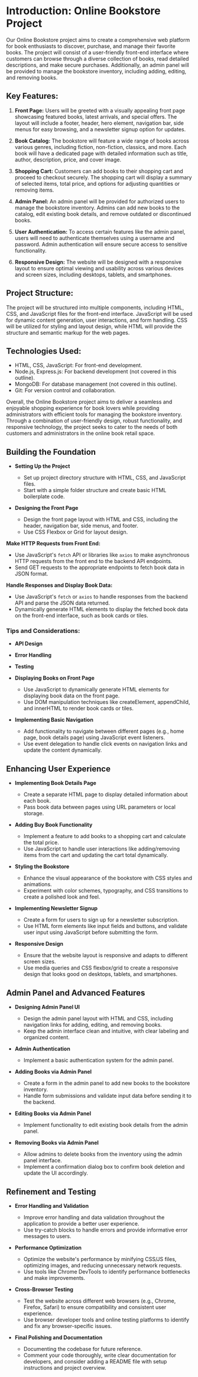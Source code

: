 # Introduction: Online Bookstore Project

Our Online Bookstore project aims to create a comprehensive web platform for book enthusiasts to discover, purchase, and manage their favorite books. The project will consist of a user-friendly front-end interface where customers can browse through a diverse collection of books, read detailed descriptions, and make secure purchases. Additionally, an admin panel will be provided to manage the bookstore inventory, including adding, editing, and removing books.

## Key Features:

1. **Front Page:** Users will be greeted with a visually appealing front page showcasing featured books, latest arrivals, and special offers. The layout will include a footer, header, hero element, navigation bar, side menus for easy browsing, and a newsletter signup option for updates.

2. **Book Catalog:** The bookstore will feature a wide range of books across various genres, including fiction, non-fiction, classics, and more. Each book will have a dedicated page with detailed information such as title, author, description, price, and cover image.

3. **Shopping Cart:** Customers can add books to their shopping cart and proceed to checkout securely. The shopping cart will display a summary of selected items, total price, and options for adjusting quantities or removing items.

4. **Admin Panel:** An admin panel will be provided for authorized users to manage the bookstore inventory. Admins can add new books to the catalog, edit existing book details, and remove outdated or discontinued books.

5. **User Authentication:** To access certain features like the admin panel, users will need to authenticate themselves using a username and password. Admin authentication will ensure secure access to sensitive functionality.

6. **Responsive Design:** The website will be designed with a responsive layout to ensure optimal viewing and usability across various devices and screen sizes, including desktops, tablets, and smartphones.

## Project Structure:

The project will be structured into multiple components, including HTML, CSS, and JavaScript files for the front-end interface. JavaScript will be used for dynamic content generation, user interactions, and form handling. CSS will be utilized for styling and layout design, while HTML will provide the structure and semantic markup for the web pages.

## Technologies Used:

- HTML, CSS, JavaScript: For front-end development.
- Node.js, Express.js: For backend development (not covered in this outline).
- MongoDB: For database management (not covered in this outline).
- Git: For version control and collaboration.

Overall, the Online Bookstore project aims to deliver a seamless and enjoyable shopping experience for book lovers while providing administrators with efficient tools for managing the bookstore inventory. Through a combination of user-friendly design, robust functionality, and responsive technology, the project seeks to cater to the needs of both customers and administrators in the online book retail space.


## Building the Foundation

- **Setting Up the Project**
  - Set up project directory structure with HTML, CSS, and JavaScript files.
  - Start with a simple folder structure and create basic HTML boilerplate code.

- **Designing the Front Page**
  - Design the front page layout with HTML and CSS, including the header, navigation bar, side menus, and footer.
  - Use CSS Flexbox or Grid for layout design.

 **Make HTTP Requests from Front End:**
   - Use JavaScript's `fetch` API or libraries like `axios` to make asynchronous HTTP requests from the front end to the backend API endpoints.
   - Send GET requests to the appropriate endpoints to fetch book data in JSON format.

**Handle Responses and Display Book Data:**
   - Use JavaScript's `fetch` or `axios` to handle responses from the backend API and parse the JSON data returned.
   - Dynamically generate HTML elements to display the fetched book data on the front-end interface, such as book cards or tiles.

### Tips and Considerations:
- **API Design**
- **Error Handling**
- **Testing**

- **Displaying Books on Front Page**
  - Use JavaScript to dynamically generate HTML elements for displaying book data on the front page.
  - Use DOM manipulation techniques like createElement, appendChild, and innerHTML to render book cards or tiles.

- **Implementing Basic Navigation**
  - Add functionality to navigate between different pages (e.g., home page, book details page) using JavaScript event listeners.
  - Use event delegation to handle click events on navigation links and update the content dynamically.

## Enhancing User Experience

- **Implementing Book Details Page**
  - Create a separate HTML page to display detailed information about each book.
  - Pass book data between pages using URL parameters or local storage.

- **Adding Buy Book Functionality**
  - Implement a feature to add books to a shopping cart and calculate the total price.
  - Use JavaScript to handle user interactions like adding/removing items from the cart and updating the cart total dynamically.

- **Styling the Bookstore**
  - Enhance the visual appearance of the bookstore with CSS styles and animations.
  - Experiment with color schemes, typography, and CSS transitions to create a polished look and feel.

- **Implementing Newsletter Signup**
  - Create a form for users to sign up for a newsletter subscription.
  - Use HTML form elements like input fields and buttons, and validate user input using JavaScript before submitting the form.

- **Responsive Design**
  - Ensure that the website layout is responsive and adapts to different screen sizes.
  - Use media queries and CSS flexbox/grid to create a responsive design that looks good on desktops, tablets, and smartphones.

## Admin Panel and Advanced Features

- **Designing Admin Panel UI**
  - Design the admin panel layout with HTML and CSS, including navigation links for adding, editing, and removing books.
  - Keep the admin interface clean and intuitive, with clear labeling and organized content.

- **Admin Authentication**
  - Implement a basic authentication system for the admin panel.

- **Adding Books via Admin Panel**
  - Create a form in the admin panel to add new books to the bookstore inventory.
  - Handle form submissions and validate input data before sending it to the backend.

- **Editing Books via Admin Panel**
  - Implement functionality to edit existing book details from the admin panel.

- **Removing Books via Admin Panel**
  - Allow admins to delete books from the inventory using the admin panel interface.
  - Implement a confirmation dialog box to confirm book deletion and update the UI accordingly.

## Refinement and Testing

- **Error Handling and Validation**
  - Improve error handling and data validation throughout the application to provide a better user experience.
  - Use try-catch blocks to handle errors and provide informative error messages to users.

- **Performance Optimization**
  - Optimize the website's performance by minifying CSS/JS files, optimizing images, and reducing unnecessary network requests.
  - Use tools like Chrome DevTools to identify performance bottlenecks and make improvements.

- **Cross-Browser Testing**
  - Test the website across different web browsers (e.g., Chrome, Firefox, Safari) to ensure compatibility and consistent user experience.
  - Use browser developer tools and online testing platforms to identify and fix any browser-specific issues.

- **Final Polishing and Documentation**
  - Documenting the codebase for future reference.
  - Comment your code thoroughly, write clear documentation for developers, and consider adding a README file with setup instructions and project overview.
